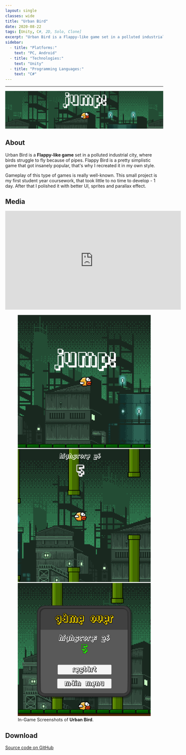 ```yaml
---
layout: single
classes: wide
title: "Urban Bird"
date: 2020-08-22
tags: [Unity, C#, 2D, Solo, Clone]
excerpt: "Urban Bird is a Flappy-like game set in a polluted industrial city, where birds struggle to fly because of pipes. Infinite obstacles, enraging difficulty and dull gameplay in pursuit of highscores. How far can you get?"
sidebar:
  - title: "Platforms:"
    text: "PC, Android"
  - title: "Technologies:"
    text: "Unity"
  - title: "Programming Languages:"
    text: "C#"
---
```

<hr>
<img class="full" src="/images/Urban Bird.png" alt="banner">
<h2>About</h2>
<p>Urban Bird is a <b>Flappy-like game</b> set in a polluted industrial city, where birds struggle to fly because of pipes. Flappy Bird is a pretty simplistic game that got insanely popular, that's why I recreated it in my own style.</p>
<p>Gameplay of this type of games is really well-known. This small project is my first student year coursework, that took little to no time to develop - 1 day. After that I polished it with better UI, sprites and parallax effect.</p>
<h2>Media</h2>
<iframe width="560" height="315" src="https://www.youtube.com/embed/LKF-d2_w0_4" frameborder="0" allow="accelerometer; autoplay; clipboard-write; encrypted-media; gyroscope; picture-in-picture" allowfullscreen></iframe>
<figure class="third">
	<img src="/images/bird-1.png">
	<img src="/images/bird-2.png">
	<img src="/images/bird-3.png">
	<figcaption>In-Game Screenshots of <b>Urban Bird</b>.</figcaption>
</figure>
<h2>Download</h2>
<a href="https://github.com/artegful/UnityUrbanBirdProject">Source code on GitHub</a>
